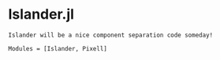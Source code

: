 # Islander.jl

```@index
Islander will be a nice component separation code someday!
```

```@autodocs
Modules = [Islander, Pixell]
```

